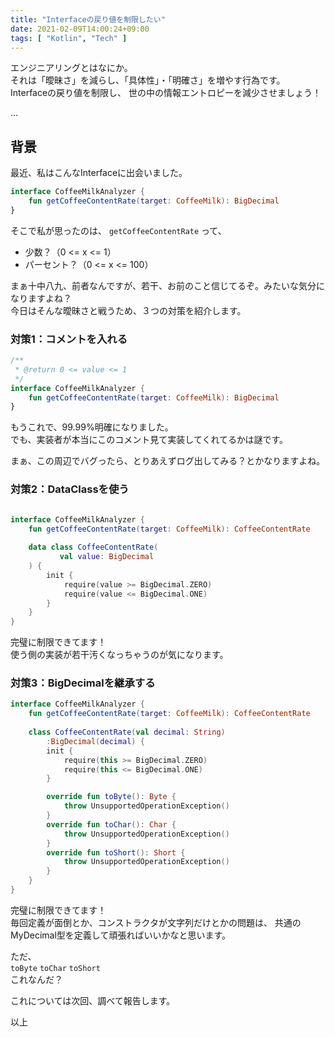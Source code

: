 ```yaml
---
title: "Interfaceの戻り値を制限したい"
date: 2021-02-09T14:00:24+09:00
tags: [ "Kotlin", "Tech" ]
---
```


エンジニアリングとはなにか。  
それは「曖昧さ」を減らし、「具体性」・「明確さ」を増やす行為です。  
Interfaceの戻り値を制限し、 世の中の情報エントロピーを減少させましょう！

...

## 背景

最近、私はこんなInterfaceに出会いました。

```kotlin
interface CoffeeMilkAnalyzer {
    fun getCoffeeContentRate(target: CoffeeMilk): BigDecimal
}
```

そこで私が思ったのは、 `getCoffeeContentRate` って、

* 少数？（0 <= x <= 1）
* パーセント？（0 <= x <= 100）

まぁ十中八九、前者なんですが、若干、お前のこと信じてるぞ。みたいな気分になりますよね？  
今日はそんな曖昧さと戦うため、３つの対策を紹介します。

### 対策1：コメントを入れる

```kotlin
/**
 * @return 0 <= value <= 1
 */
interface CoffeeMilkAnalyzer {
    fun getCoffeeContentRate(target: CoffeeMilk): BigDecimal
}
```
もうこれで、99.99%明確になりました。  
でも、実装者が本当にこのコメント見て実装してくれてるかは謎です。

まぁ、この周辺でバグったら、とりあえずログ出してみる？とかなりますよね。

### 対策2：DataClassを使う

```kotlin

interface CoffeeMilkAnalyzer {
    fun getCoffeeContentRate(target: CoffeeMilk): CoffeeContentRate
    
    data class CoffeeContentRate(
           val value: BigDecimal
    ) {
        init {
            require(value >= BigDecimal.ZERO)
            require(value <= BigDecimal.ONE)
        }
    }
}
```

完璧に制限できてます！  
使う側の実装が若干汚くなっちゃうのが気になります。  

### 対策3：BigDecimalを継承する

```kotlin
interface CoffeeMilkAnalyzer {
    fun getCoffeeContentRate(target: CoffeeMilk): CoffeeContentRate
    
    class CoffeeContentRate(val decimal: String)
        :BigDecimal(decimal) {
        init {
            require(this >= BigDecimal.ZERO)
            require(this <= BigDecimal.ONE)
        }

        override fun toByte(): Byte {
            throw UnsupportedOperationException()
        }
        override fun toChar(): Char {
            throw UnsupportedOperationException()
        }
        override fun toShort(): Short {
            throw UnsupportedOperationException()
        }
    }
}
```

完璧に制限できてます！  
毎回定義が面倒とか、コンストラクタが文字列だけとかの問題は、
共通のMyDecimal型を定義して頑張ればいいかなと思います。  

ただ、   
`toByte` `toChar` `toShort`  
これなんだ？

これについては次回、調べて報告します。

以上
